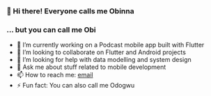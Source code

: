 ### 👋 Hi there! Everyone calls me Obinna

### ... but you can call me Obi

- 🔭 I’m currently working on a Podcast mobile app built with Flutter
- 👯 I’m looking to collaborate on Flutter and Android projects
- 🤔 I’m looking for help with data modelling and system design
- 💬 Ask me about stuff related to mobile development 
- 📫 How to reach me: [email](mailto:obinna.igwe.dev@gmail.com)
- ⚡ Fun fact: You can also call me Odogwu

<!--
**HemlockBane/HemlockBane** is a ✨ _special_ ✨ repository because its `README.md` (this file) appears on your GitHub profile.

Here are some ideas to get you started:

- 🔭 I’m currently working on ...
- 🌱 I’m currently learning ...
- 👯 I’m looking to collaborate on ...
- 🤔 I’m looking for help with ...
- 💬 Ask me about ...
- 📫 How to reach me: ...
- 😄 Pronouns: ...
- ⚡ Fun fact: ...
-->
